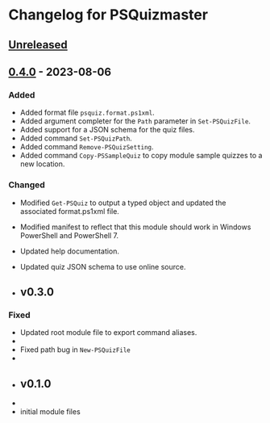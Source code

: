 # Changelog for PSQuizmaster

## [Unreleased]

## [0.4.0] - 2023-08-06
### Added
- Added format file `psquiz.format.ps1xml`.
- Added argument completer for the `Path` parameter in `Set-PSQuizFile`.
- Added support for a JSON schema for the quiz files.
- Added command `Set-PSQuizPath`.
- Added command `Remove-PSQuizSetting`.
- Added command `Copy-PSSampleQuiz` to copy module sample quizzes to a new location.

### Changed
- Modified `Get-PSQuiz` to output a typed object and updated the associated format.ps1xml file.
- Modified manifest to reflect that this module should work in Windows PowerShell and PowerShell 7.
- Updated help documentation.
- Updated quiz JSON schema to use online source.

- ## v0.3.0

### Fixed
- Updated root module file to export command aliases.
-
- Fixed path bug in `New-PSQuizFile`
-
- ## v0.1.0
-
- initial module files

[Unreleased]: ENTER-URL-HERE
[0.4.0]: ENTER-URL-HERE